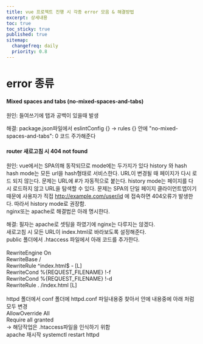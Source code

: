 ```yaml
---
title: vue 프로젝트 진행 시 각종 error 모음 & 해결방법
excerpt: 상세내용
toc: true
toc_sticky: true
published: true
sitemap:
  changefreq: daily
  priority: 0.8
---
```


# error 종류
#### Mixed spaces and tabs (no-mixed-spaces-and-tabs)
<span class="text-emphasis">원인:</span> 들여쓰기에 탭과 공백이 있을때 발생 <br>

<span class="text-emphasis">해결:</span> package.json파일에서 eslintConfig {} -> rules {} 안에 "no-mixed-spaces-and-tabs": 0 코드 주가해준다

#### router 새로고침 시 404 not found
<span class="text-emphasis">원인:</span> vue에서는 SPA의해 동작되므로 mode에는 두가지가 있다 history 와 hash <br>
    hash mode는 모든 url을 hash형태로 서비스한다. URL이 변경될 때 페이지가 다시 로드 되지 않는다. 
    문제는 URL에 #가 자동적으로 붙는다.
    history mode는 페이지를 다시 로드하지 않고 URL을 탐색할 수 있다.
    문제는 SPA의 단일 페이지 클라이언트앱이기 때문에 사용자가 직접 http://example.com/user/id 에 접속하면 404오류가 발생한다.
    따라서 history mode로 권장함. <br>
    nginx또는 apache로 해결법은 아래 명시한다. <br>

<span class="text-emphasis">해결:</span> 필자는 apache로 셋팅을 하였기에 nginx는 다루지는 않겠다. <br>
    새로고침 시 모든 URL이 index.html로 바라보도록 설정해준다. <br>
    public 폴더에서 .htaccess 파일에서 아래 코드를 추가한다. <br>
    <IfModule mod_rewrite.c> <br>
      RewriteEngine On <br>
      RewriteBase / <br>
      RewriteRule ^index\.html$ - [L] <br>
      RewriteCond %{REQUEST_FILENAME} !-f <br>
      RewriteCond %{REQUEST_FILENAME} !-d <br>
      RewriteRule . /index.html [L] <br>
    </IfModule>
    <br>
    httpd 폴더에서 conf 폴더에 httpd.conf 파일내용중
    <Directory> 찾아서 안에 내용중에 아래 처럼 모두 변경 <br>
    AllowOverride All <br>
    Require all granted
    <br>
    -> 해당작업은 .htaccess파일을 인식하기 위함
    <br>
    apache 재시작 systemctl restart httpd

